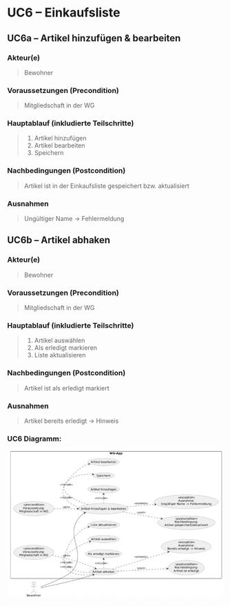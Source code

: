 # UC6 – Einkaufsliste
## UC6a – Artikel hinzufügen & bearbeiten
### Akteur(e)
> Bewohner

### Voraussetzungen (Precondition)
> Mitgliedschaft in der WG

### Hauptablauf (inkludierte Teilschritte)
> 1. Artikel hinzufügen 
> 2. Artikel bearbeiten 
> 3. Speichern


### Nachbedingungen (Postcondition)
> Artikel ist in der Einkaufsliste gespeichert bzw. aktualisiert


### Ausnahmen
> Ungültiger Name → Fehlermeldung

## UC6b – Artikel abhaken
### Akteur(e)
> Bewohner

### Voraussetzungen (Precondition)
> Mitgliedschaft in der WG

### Hauptablauf (inkludierte Teilschritte)
> 1. Artikel auswählen 
> 2. Als erledigt markieren 
> 3. Liste aktualisieren



### Nachbedingungen (Postcondition)
> Artikel ist als erledigt markiert


### Ausnahmen
> Artikel bereits erledigt → Hinweis

### UC6 Diagramm:
![UCD6.png](https://github.com/wwindrunnerr/flatmate/blob/main/docs/UMLs/Anwendungsfalldiagramme/UCD6.png)
